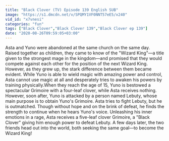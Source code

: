 ```yaml
---
title: "Black Clover (TV) Episode 139 English SUB"
image: "https://s1.dmcdn.net/v/SPQMY1VF0NNT57eE5/x240"
vid_id: "x7vnesi"
categories: "fun"
tags: ["Black Clover","Black Clover 139","Black Clover ep 139"]
date: "2020-08-26T09:59:05+03:00"
---
```

Asta and Yuno were abandoned at the same church on the same day. Raised together as children, they came to know of the &quot;Wizard King&quot;—a title given to the strongest mage in the kingdom—and promised that they would compete against each other for the position of the next Wizard King. However, as they grew up, the stark difference between them became evident. While Yuno is able to wield magic with amazing power and control, Asta cannot use magic at all and desperately tries to awaken his powers by training physically.When they reach the age of 15, Yuno is bestowed a spectacular Grimoire with a four-leaf clover, while Asta receives nothing. However, soon after, Yuno is attacked by a person named Lebuty, whose main purpose is to obtain Yuno's Grimoire. Asta tries to fight Lebuty, but he is outmatched. Though without hope and on the brink of defeat, he finds the strength to continue when he hears Yuno's voice. Unleashing his inner emotions in a rage, Asta receives a five-leaf clover Grimoire, a &quot;Black Clover&quot; giving him enough power to defeat Lebuty. A few days later, the two friends head out into the world, both seeking the same goal—to become the Wizard King!
